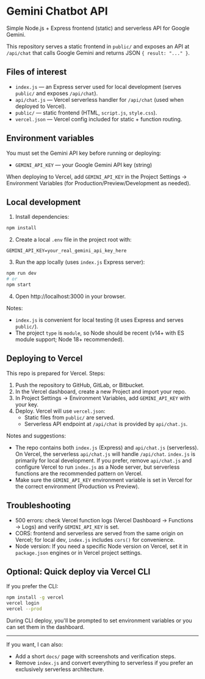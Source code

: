 # Gemini Chatbot API

Simple Node.js + Express frontend (static) and serverless API for Google Gemini.

This repository serves a static frontend in `public/` and exposes an API at `/api/chat` that calls Google Gemini and returns JSON `{ result: "..." }`.

## Files of interest

- `index.js` — an Express server used for local development (serves `public/` and exposes `/api/chat`).
- `api/chat.js` — Vercel serverless handler for `/api/chat` (used when deployed to Vercel).
- `public/` — static frontend (HTML, `script.js`, `style.css`).
- `vercel.json` — Vercel config included for static + function routing.

## Environment variables

You must set the Gemini API key before running or deploying:

- `GEMINI_API_KEY` — your Google Gemini API key (string)

When deploying to Vercel, add `GEMINI_API_KEY` in the Project Settings → Environment Variables (for Production/Preview/Development as needed).

## Local development

1. Install dependencies:

```bash
npm install
```

2. Create a local `.env` file in the project root with:

```
GEMINI_API_KEY=your_real_gemini_api_key_here
```

3. Run the app locally (uses `index.js` Express server):

```bash
npm run dev
# or
npm start
```

4. Open http://localhost:3000 in your browser.

Notes:

- `index.js` is convenient for local testing (it uses Express and serves `public/`).
- The project `type` is `module`, so Node should be recent (v14+ with ES module support; Node 18+ recommended).

## Deploying to Vercel

This repo is prepared for Vercel. Steps:

1. Push the repository to GitHub, GitLab, or Bitbucket.
2. In the Vercel dashboard, create a new Project and import your repo.
3. In Project Settings → Environment Variables, add `GEMINI_API_KEY` with your key.
4. Deploy. Vercel will use `vercel.json`:
   - Static files from `public/` are served.
   - Serverless API endpoint at `/api/chat` is provided by `api/chat.js`.

Notes and suggestions:

- The repo contains both `index.js` (Express) and `api/chat.js` (serverless). On Vercel, the serverless `api/chat.js` will handle `/api/chat`. `index.js` is primarily for local development. If you prefer, remove `api/chat.js` and configure Vercel to run `index.js` as a Node server, but serverless functions are the recommended pattern on Vercel.
- Make sure the `GEMINI_API_KEY` environment variable is set in Vercel for the correct environment (Production vs Preview).

## Troubleshooting

- 500 errors: check Vercel function logs (Vercel Dashboard → Functions → Logs) and verify `GEMINI_API_KEY` is set.
- CORS: frontend and serverless are served from the same origin on Vercel; for local dev, `index.js` includes `cors()` for convenience.
- Node version: If you need a specific Node version on Vercel, set it in `package.json` engines or in Vercel project settings.

## Optional: Quick deploy via Vercel CLI

If you prefer the CLI:

```bash
npm install -g vercel
vercel login
vercel --prod
```

During CLI deploy, you'll be prompted to set environment variables or you can set them in the dashboard.

---

If you want, I can also:

- Add a short `docs/` page with screenshots and verification steps.
- Remove `index.js` and convert everything to serverless if you prefer an exclusively serverless architecture.
